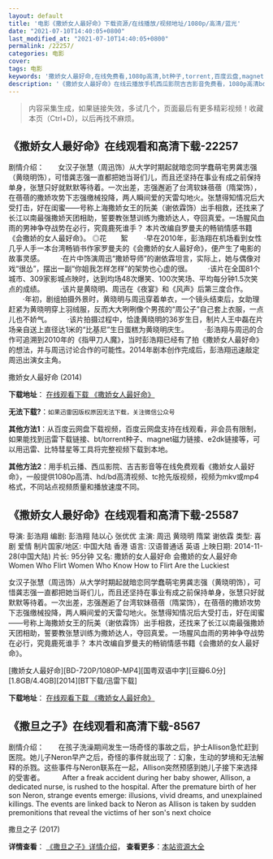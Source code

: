 ```yaml
---
layout: default
title: '电影《撒娇女人最好命》下载资源/在线播放/视频地址/1080p/高清/蓝光'
date: "2021-07-10T14:40:05+0800"
last_modified_at: "2021-07-10T14:40:05+0800"
permalink: /22257/
categories: 电影
cover:
tags: 电影
keywords: '撒娇女人最好命,在线免费看,1080p高清,bt种子,torrent,百度云盘,magnet,磁力链,迅雷下载资源'
description: '《撒娇女人最好命》在线云播放手机西瓜影院吉吉影音免费看，1080p高清bd/hd未删减完整版和tc抢先枪版，mkv/mp4格式，附带bt/torrent种子、magnet/磁力链、百度云盘、网盘资源迅雷下载链接'
---
```


>内容采集生成，如果链接失效，多试几个，页面最后有更多精彩视频！收藏本页（Ctrl+D)，以后再找不麻烦。


## 《撒娇女人最好命》在线观看和高清下载-22257

剧情介绍：       女汉子张慧（周迅饰）从大学时期起就暗恋同学蠢萌宅男龚志强（黄晓明饰），可惜龚志强一直都把她当哥们儿，而且还坚持在事业有成之前保持单身，张慧只好就默默等待着。一次出差，志强邂逅了台湾软妹蓓蓓（隋棠饰），在蓓蓓的撒娇攻势下志强缴械投降，两人瞬间爱的天雷勾地火。张慧得知情况后大受打击，好在闺蜜——号称上海撒娇女王的阮美（谢依霖饰）出手相救，还找来了长江以南最强撒娇天团相助，誓要教张慧训练为撒娇达人，夺回真爱。一场腥风血雨的男神争夺战势在必行，究竟鹿死谁手？   本片改编自罗曼夫的畅销情感书籍《会撒娇的女人最好命》。   ◎花　　絮   　　·早在2010年，彭浩翔在机场看到女性几乎人手一本台湾畅销书作家罗曼夫的《会撒娇的女人最好命》，便产生了电影的故事灵感。   　　·在片中饰演周迅“撒娇导师”的谢依霖坦言，实际上，她与偶像对戏“很怂”，摆出一副“你姐我怎样怎样”的架势也心虚的很。   　　·该片在全国81个城市、309家影城点映时，达到均场48次爆笑、100次笑场、平均每分钟1.5次笑点的成绩。   　　·该片是黄晓明、周迅在《夜宴》和《风声》后第三度合作。   　　·年初，剧组拍摄外景时，黄晓明与周迅穿着单衣，一个镜头结束后，女助理赶紧为黄晓明穿上羽绒服，反而大大咧咧像个男孩的“周公子”自己套上衣服，一点儿也不娇气。   　　·该片拍摄过程中，恰逢黄晓明的36岁生日，制片人王中磊在片场亲自送上直径达1米的“比基尼”生日蛋糕为黄晓明庆生。   　　·彭浩翔与周迅的合作可追溯到2010年的《指甲刀人魔》，当时彭浩翔已经有了拍《撒娇女人最好命》的想法，并与周迅讨论合作的可能性。2014年剧本创作完成后，彭浩翔迅速敲定周迅出演女主角。


撒娇女人最好命 (2014)

**下载地址**： [在线观看下载 《撒娇女人最好命》](https://www.btbtdy.me/btdy/dy618.html) 


**无法下载?**：`如果迅雷因版权原因无法下载，关注微信公众号 `

**其他方法1**：从百度云网盘下载视频，百度云网盘支持在线观看，非会员有限制，如果能找到迅雷下载链接、bt/torrent种子、magnet磁力链接、e2dk链接等，可以用迅雷、比特彗星等工具将完整视频下载到本地。

**其他方法2**：用手机云播、西瓜影院、吉吉影音等在线免费观看《撒娇女人最好命》，一般提供1080p高清、hd/bd高清视频、tc抢先版视频，视频为mkv或mp4格式，不同站点视频质量和播放速度不同。


## 《撒娇女人最好命》在线观看和高清下载-25587

导演: 彭浩翔 编剧: 彭浩翔 陆以心 张优优 主演: 周迅 黄晓明 隋棠 谢依霖 类型: 喜剧 爱情 制片国家/地区: 中国大陆 香港 语言: 汉语普通话 英语 上映日期: 2014-11-28(中国大陆) 片长: 95分钟 又名: 撒娇的女人最好命 会撒娇的女人最好命 Women Who Flirt Women Who Know How to Flirt Are the Luckiest

女汉子张慧（周迅饰）从大学时期起就暗恋同学蠢萌宅男龚志强（黄晓明饰），可惜龚志强一直都把她当哥们儿，而且还坚持在事业有成之前保持单身，张慧只好就默默等待着。一次出差，志强邂逅了台湾软妹蓓蓓（隋棠饰），在蓓蓓的撒娇攻势下志强缴械投降，两人瞬间爱的天雷勾地火。张慧得知情况后大受打击，好在闺蜜——号称上海撒娇女王的阮美（谢依霖饰）出手相救，还找来了长江以南最强撒娇天团相助，誓要教张慧训练为撒娇达人，夺回真爱。一场腥风血雨的男神争夺战势在必行，究竟鹿死谁手？ 本片改编自罗曼夫的畅销情感书籍《会撒娇的女人最好命》。


[撒娇女人最好命][BD-720P/1080P-MP4][国粤双语中字][豆瓣6.0分][1.8GB/4.4GB][2014][BT下载/迅雷下载]

**下载地址**： [在线观看下载 《撒娇女人最好命》](https://www.btdx8.com/torrent/woman_who_flirt_2014.html) 


## 《撒旦之子》在线观看和高清下载-8567

剧情介绍：　　在孩子洗澡期间发生一场奇怪的事故之后，护士Allison急忙赶到医院。她儿子Neron早产之后，奇怪的事件就出现了：幻象，生动的梦境和无法解释的杀戮。这些事件与Neron联系在一起，Allison突然预感到她儿子接下来选择的受害者。  　　After a freak accident during her baby shower, Allison, a dedicated nurse, is rushed to the hospital. After the premature birth of her son Neron, strange events emerge: illusions, vivid dreams, and unexplained killings. The events are linked back to Neron as Allison is taken by sudden premonitions that reveal the victims of her son's next choice


撒旦之子 (2017)

**详情查看**： [《撒旦之子》详情介绍](/movie/8567/)， **查看更多**：[本站资源大全](/movie/t/all/)

